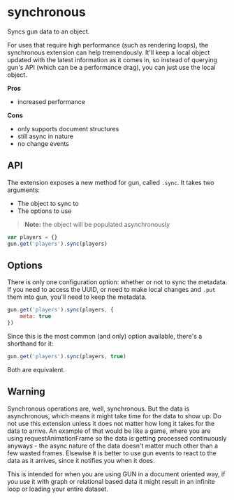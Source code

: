 # synchronous
Syncs gun data to an object.

For uses that require high performance (such as rendering loops), the synchronous extension can help tremendously. It'll keep a local object updated with the latest information as it comes in, so instead of querying gun's API (which can be a performance drag), you can just use the local object.

**Pros**
 - increased performance

**Cons**
 - only supports document structures
 - still async in nature
 - no change events

## API
The extension exposes a new method for gun, called `.sync`. It takes two arguments:

 - The object to sync to
 - The options to use

> **Note:** the object will be populated asynchronously

```javascript
var players = {}
gun.get('players').sync(players)
```

## Options
There is only one configuration option: whether or not to sync the metadata. If you need to access the UUID, or need to make local changes and `.put` them into gun, you'll need to keep the metadata.

```javascript
gun.get('players').sync(players, {
	meta: true
})
```

Since this is the most common (and only) option available, there's a shorthand for it:

```javascript
gun.get('players').sync(players, true)
```

Both are equivalent.

## Warning

Synchronous operations are, well, synchronous. But the data is asynchronous, which means it might take time for the data to show up. Do not use this extension unless it does not matter how long it takes for the data to arrive. An example of that would be like a game, where you are using requestAnimationFrame so the data is getting processed continuously anyways - the async nature of the data doesn't matter much other than a few wasted frames. Elsewise it is better to use gun events to react to the data as it arrives, since it notifies you when it does.

This is intended for when you are using GUN in a document oriented way, if you use it with graph or relational based data it might result in an infinite loop or loading your entire dataset.
